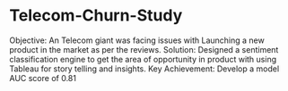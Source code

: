 # Telecom-Churn-Study

Objective: An Telecom giant was facing issues with Launching a new
product in the market as per the reviews.
Solution: Designed a sentiment classification engine to get the area of
opportunity in product with using Tableau for story telling and insights.
Key Achievement: Develop a model AUC score of 0.81
